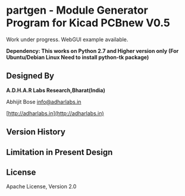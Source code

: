 partgen - Module Generator Program for Kicad PCBnew V0.5
===========================================================
Work under progress.
WebGUI example available.

**Dependency: This works on Python 2.7 and Higher version only
(For Ubuntu/Debian Linux Need to install python-tk package)**


Designed By
-----------
**A.D.H.A.R Labs Research,Bharat(India)**

Abhijit Bose [info@adharlabs.in](mailto:info@adharlabs.in)

[http://adharlabs.in](http://adharlabs.in)


Version History
---------------

Limitation in Present Design
-----------------------------

License
--------
Apache License, Version 2.0

